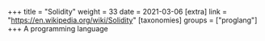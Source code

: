 +++
title = "Solidity"
weight = 33
date = 2021-03-06
[extra]
link = "https://en.wikipedia.org/wiki/Solidity"
[taxonomies]
groups = ["proglang"]
+++
A programming language

